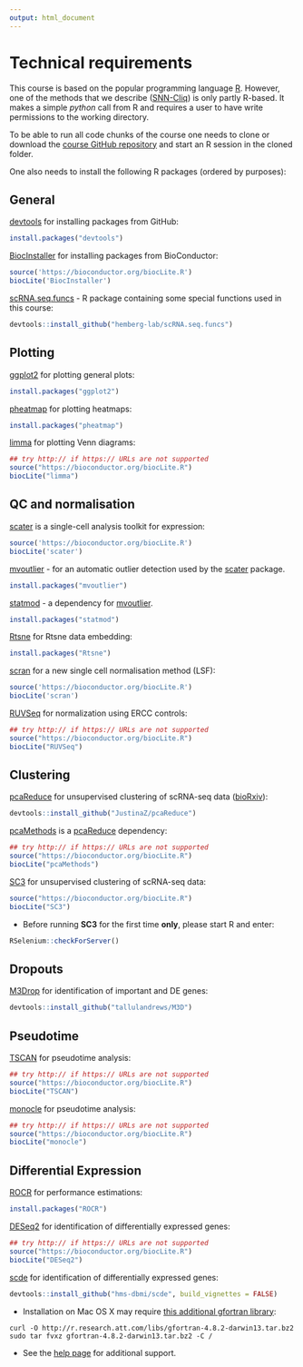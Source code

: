 ```yaml
---
output: html_document
---
```


# Technical requirements

This course is based on the popular programming language [R](https://www.r-project.org/). However, one of the methods that we describe ([SNN-Cliq](http://bioinfo.uncc.edu/SNNCliq/)) is only partly R-based. It makes a simple _python_ call from R and requires a user to have write permissions to the working directory.

To be able to run all code chunks of the course one needs to clone or download the [course GitHub repository](https://github.com/hemberg-lab/scRNA.seq.course) and start an R session in the cloned folder. 

One also needs to install the following R packages (ordered by purposes):

## General

[devtools](https://cran.r-project.org/web/packages/devtools/index.html) for installing packages from GitHub:

```r
install.packages("devtools")
```

[BiocInstaller](http://bioconductor.org/packages/release/bioc/html/BiocInstaller.html) for installing packages from BioConductor:

```r
source('https://bioconductor.org/biocLite.R')
biocLite('BiocInstaller')
```

[scRNA.seq.funcs](https://github.com/hemberg-lab/scRNA.seq.funcs) - R package containing some special functions used in this course:

```r
devtools::install_github("hemberg-lab/scRNA.seq.funcs")
```

## Plotting

[ggplot2](https://cran.r-project.org/web/packages/ggplot2/index.html) for plotting general plots:

```r
install.packages("ggplot2")
```

[pheatmap](https://cran.r-project.org/web/packages/pheatmap/index.html) for plotting heatmaps:

```r
install.packages("pheatmap")
```

[limma](https://bioconductor.org/packages/release/bioc/html/limma.html) for plotting Venn diagrams:

```r
## try http:// if https:// URLs are not supported
source("https://bioconductor.org/biocLite.R")
biocLite("limma")
```

## QC and normalisation

[scater](http://bioconductor.org/packages/release/bioc/html/scater.html) is a single-cell analysis toolkit for expression:

```r
source('https://bioconductor.org/biocLite.R')
biocLite('scater')
```

[mvoutlier](https://cran.r-project.org/web/packages/mvoutlier/index.html) - for an automatic outlier detection used by the [scater](https://github.com/davismcc/scater) package.

```r
install.packages("mvoutlier")
```

[statmod](https://cran.r-project.org/web/packages/statmod/index.html) - a dependency for [mvoutlier](https://cran.r-project.org/web/packages/mvoutlier/index.html).

```r
install.packages("statmod")
```

[Rtsne](https://cran.r-project.org/web/packages/pheatmap/index.html) for Rtsne data embedding:

```r
install.packages("Rtsne")
```

[scran](http://bioconductor.org/packages/release/bioc/html/scran.html) for a new single cell normalisation method (LSF):

```r
source('https://bioconductor.org/biocLite.R')
biocLite('scran')
```

[RUVSeq](https://bioconductor.org/packages/release/bioc/html/RUVSeq.html) for normalization using ERCC controls:

```r
## try http:// if https:// URLs are not supported
source("https://bioconductor.org/biocLite.R")
biocLite("RUVSeq")
```

## Clustering

[pcaReduce](https://github.com/JustinaZ/pcaReduce) for unsupervised clustering of scRNA-seq data ([bioRxiv](http://biorxiv.org/content/early/2015/09/08/026385)):

```r
devtools::install_github("JustinaZ/pcaReduce")
```

[pcaMethods](http://bioconductor.org/packages/release/bioc/html/pcaMethods.html) is a [pcaReduce](https://github.com/JustinaZ/pcaReduce) dependency:

```r
## try http:// if https:// URLs are not supported
source("https://bioconductor.org/biocLite.R")
biocLite("pcaMethods")
```

[SC3](http://bioconductor.org/packages/devel/bioc/html/SC3.html) for unsupervised clustering of scRNA-seq data:

```r
source("https://bioconductor.org/biocLite.R")
biocLite("SC3")
```

* Before running __SC3__ for the first time __only__, please start R and enter:

```r
RSelenium::checkForServer()
```

## Dropouts

[M3Drop](https://github.com/tallulandrews/M3D) for identification of important and DE genes:

```r
devtools::install_github("tallulandrews/M3D")
```

## Pseudotime

[TSCAN](https://bioconductor.org/packages/release/bioc/html/TSCAN.html) for pseudotime analysis:

```r
## try http:// if https:// URLs are not supported
source("https://bioconductor.org/biocLite.R")
biocLite("TSCAN")
```

[monocle](https://bioconductor.org/packages/release/bioc/html/monocle.html) for pseudotime analysis:

```r
## try http:// if https:// URLs are not supported
source("https://bioconductor.org/biocLite.R")
biocLite("monocle")
```

## Differential Expression

[ROCR](https://cran.r-project.org/web/packages/ROCR/index.html) for performance estimations:

```r
install.packages("ROCR")
```

[DESeq2](https://bioconductor.org/packages/release/bioc/html/DESeq2.html) for identification of differentially expressed genes:

```r
## try http:// if https:// URLs are not supported
source("https://bioconductor.org/biocLite.R")
biocLite("DESeq2")
```

[scde](http://hms-dbmi.github.io/scde/) for identification of differentially expressed genes:

```r
devtools::install_github("hms-dbmi/scde", build_vignettes = FALSE)
```

* Installation on Mac OS X may require [this additional gfortran library](http://thecoatlessprofessor.com/programming/rcpp-rcpparmadillo-and-os-x-mavericks-lgfortran-and-lquadmath-error/):
```
curl -O http://r.research.att.com/libs/gfortran-4.8.2-darwin13.tar.bz2
sudo tar fvxz gfortran-4.8.2-darwin13.tar.bz2 -C /
```

* See the [help page](http://hms-dbmi.github.io/scde/help.html) for additional support.



